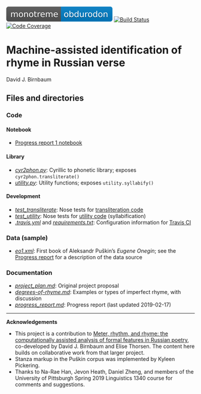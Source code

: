 [![Obdurodon](images/monotreme-obdurodon-blue.svg)](http://www.obdurodon.org)
[![Build Status](https://travis-ci.com/Data-Science-for-Linguists-2019/russian_rhyme.svg?branch=master)](https://travis-ci.com/Data-Science-for-Linguists-2019/russian_rhyme)
[![Code Coverage](https://codecov.io/gh/Data-Science-for-Linguists-2019/russian_rhyme/branch/master/graph/badge.svg)](https://codecov.io/gh/Data-Science-for-Linguists-2019/russian_rhyme)

# Machine-assisted identification of rhyme in Russian verse

David J. Birnbaum  

## Files and directories

### Code

#### Notebook

* [Progress report 1 notebook](notebooks/progress_report_1.ipynb)

#### Library

* [*cyr2phon.py*](cyr2phon/cyr2phon.py): Cyrillic to phonetic library; exposes `cyr2phon.transliterate()`
* [*utility.py*](cyr2phon/utility.py): Utility functions; exposes `utility.syllabify()`

#### Development

* [*test_transliterate*](cyr2phon/tests/test_transliterate.py): Nose tests for [transliteration code](cyr2phon/cyr2phon.py)
* [*test_utility*](cyr2phon/tests/test_utility.py): Nose tests for [utility code](cyr2phon/utility.py) (syllabification)
* [*.travis.yml*](.travis.yml) and [*requirements.txt*](requirements.txt): Configuration information for [Travis CI](https://docs.travis-ci.com/user/tutorial/)

### Data (sample)

* [*eo1.xml*](data_samples/eo1.xml): First book of Aleksandr Puškin’s *Eugene Onegin*; see the [Progress report](docs/progress_report.md#about-the-corpus) for a description of the data source

### Documentation

* [*project_plan.md*](docs/project_plan.md): Original project proposal
* [*degrees-of-rhyme.md*](docs/degrees-of-rhyme.md): Examples or types of imperfect rhyme, with discussion
* [*progress_report.md*](docs/progress_report.md): Progress report (last updated 2019-02-17)

____

**Acknowledgements**

* This project is a contribution to [Meter, rhythm, and rhyme: the computationally assisted analysis of formal features in Russian poetry](http://poetry.obdurodon.org/), co-developed by David J. Birnbaum and Elise Thorsen. The content here builds on collaborative work from that larger project. 
* Stanza markup in the Puškin corpus was implemented by Kyleen Pickering. 
* Thanks to Na-Rae Han, Jevon Heath, Daniel Zheng, and members of the University of Pittsburgh Spring 2019 Linguistics 1340 course for comments and suggestions.

